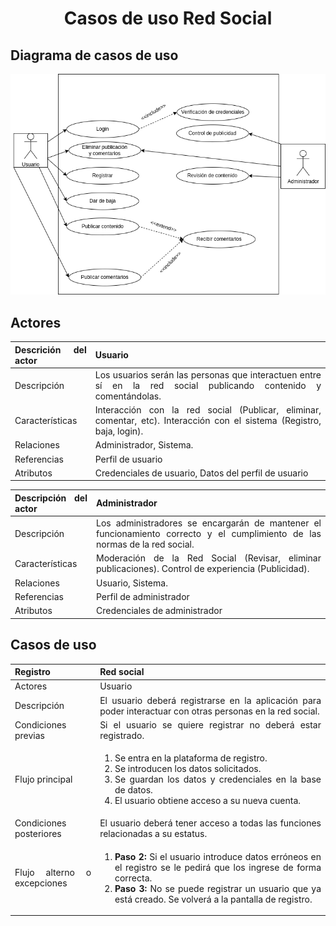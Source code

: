 <div align="justify">

# <div align="center">Casos de uso Red Social</div>

## Diagrama de casos de uso

![Diagrama red social](diagrama.drawio.png)

## Actores
| Descrición del actor | Usuario |
| ---                  | ---     |
| Descripción          | Los usuarios serán las personas que interactuen entre sí en la red social publicando contenido y comentándolas. |
| Características      | Interacción con la red social (Publicar, eliminar, comentar, etc). Interacción con el sistema (Registro, baja, login).  |
| Relaciones           | Administrador, Sistema. |
| Referencias          | Perfil de usuario |
| Atributos            | Credenciales de usuario, Datos del perfil de usuario |

| Descripción del actor | Administrador |
| ---                   | ---           |
| Descripción           | Los administradores se encargarán de mantener el funcionamiento correcto y el cumplimiento de las normas de la red social. |
| Características       | Moderación de la Red Social (Revisar, eliminar publicaciones). Control de experiencia (Publicidad). |
| Relaciones            | Usuario, Sistema. |
| Referencias           | Perfil de administrador |
| Atributos             | Credenciales de administrador |

## Casos de uso
<table>
  <thead>
    <tr>
      <th>Registro</th>
      <th>Red social</th>
    </tr>
  </thead>
  <tbody>
    <tr>
      <td>Actores</td>
      <td>Usuario</td>
    </tr>
    <tr>
      <td>Descripción</td>
      <td>El usuario deberá registrarse en la aplicación para poder interactuar con otras personas en la red social.</td>
    </tr>
    <tr>
      <td>Condiciones previas</td>
      <td>Si el usuario se quiere registrar no deberá estar registrado.</td>
    </tr>
    <tr>
      <td>Flujo principal</td>
      <td>
        <ol>
          <li>Se entra en la plataforma de registro.</li>
          <li>Se introducen los datos solicitados.</li>
          <li>Se guardan los datos y credenciales en la base de datos.</li>
          <li>El usuario obtiene acceso a su nueva cuenta.</li>
        </ol>
      </td>
    </tr>
    <tr>
      <td>Condiciones posteriores</td>
      <td>El usuario deberá tener acceso a todas las funciones relacionadas a su estatus.</td>
    </tr>
    <tr>
      <td>Flujo alterno o excepciones</td>
      <td>
        <ol>
          <li><b>Paso 2:</b> Si el usuario introduce datos erróneos en el registro se le pedirá que los ingrese de forma correcta.</li>
          <li><b>Paso 3:</b> No se puede registrar un usuario que ya está creado. Se volverá a la pantalla de registro.</li>
        </ol>
      </td>
    </tr>
  </tbody>
</table>

</div>